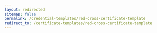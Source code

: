 ```yaml
---
layout: redirected
sitemap: false
permalink: /credential-templates/red-cross-certificate-template
redirect_to: /certificate-templates/red-cross-certificate-template
---
```

